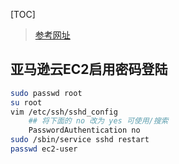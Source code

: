 
[TOC]

> [参考网址](http://celerysoft.github.io/2016-01-15.html)






## 亚马逊云EC2启用密码登陆
```bash
sudo passwd root
su root
vim /etc/ssh/sshd_config
    ## 将下面的 no 改为 yes 可使用/搜索
    PasswordAuthentication no
sudo /sbin/service sshd restart
passwd ec2-user
````
